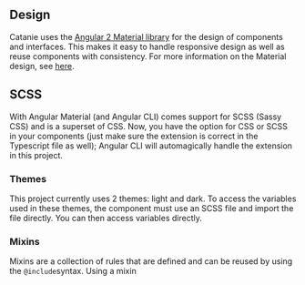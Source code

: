 ## Design

Catanie uses the [Angular 2 Material library](https://material.angular.io/) for the design of components and interfaces. This makes it easy to handle responsive design as well as reuse components with consistency. For more information on the Material design, see [here](https://material.io/guidelines/).



## SCSS

With Angular Material \(and Angular CLI\) comes support for SCSS \(Sassy CSS\) and is a superset of CSS. Now, you have the option  for CSS or SCSS in your components \(just make sure the extension is correct in the Typescript file as well\); Angular CLI will automagically handle the extension in this project.

### Themes

This project currently uses 2 themes: light and dark. To access the variables used in these themes, the component must use an SCSS file and import the file directly. You can then access variables directly.

### Mixins

Mixins are a collection of rules that are defined and can be reused by using the `@include`syntax. Using a mixin







